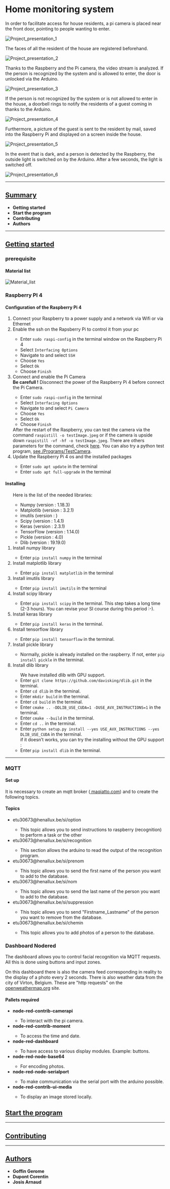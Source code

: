 <h1>Home monitoring system</h1>

In order to facilitate access for house residents, a pi camera is placed near the front door, pointing to people wanting to enter.

<img src="pictures/Project_presentation_1.png" alt="Project_presentation_1" />

The faces of all the resident of the house are registered beforehand.

<img src="pictures/Project_presentation_2.png" alt="Project_presentation_2" />

Thanks to the Raspberry and the Pi camera, the video stream is analyzed. If the person is recognized by the system and is allowed to enter, the door is unlocked via the Arduino.

<img src="pictures/Project_presentation_3.png" alt="Project_presentation_3" />

 If the person is not recognized by the system or is not allowed to enter in the house, a doorbell rings to notify the residents of a guest coming in thanks to the Arduino.

<img src="pictures/Project_presentation_4.png" alt="Project_presentation_4" />

Furthermore, a picture of the guest is sent to the resident by mail, saved into the Raspberry Pi and displayed on a screen inside the house.

<img src="pictures/Project_presentation_5.png" alt="Project_presentation_5" />

In the event that is dark, and a person is detected by the Raspberry, the outside light is switched on by the Arduino. After a few seconds, the light is switched off.

<img src="pictures/Project_presentation_6.png" alt="Project_presentation_6" />

<hr>
<h2><u>Summary</u></h2>
<ul>
  <li><strong>Getting started</strong></li>
  <li><strong>Start the program</strong></li>
  <li><strong>Contributing</strong></li>
  <li><strong>Authors</strong></li>
</ul>
<hr>
<h2><u>Getting started</u></h2>
<h3>prerequisite</h3>
<h4>Material list</h4>
<img src="pictures/Material_list.jpeg" alt="Material_list" />
<h3>Raspberry PI 4</h3>
<h4>Configuration of the Raspberry Pi 4</h4>
<ol>
	<li>Connect your Raspberry to a power supply and a network via Wifi or via Ethernet</li>
	<li>Enable the ssh on the Rapsberry Pi to control it from your pc</li>
	<ul>
		<li>Enter <code>sudo raspi-config</code> in the terminal window on the Raspberry Pi 4</li>
		<li>Select <code>Interfacing Options</code></li>
		<li>Navigate to and select <code>SSH</code></li>
		<li>Choose <code>Yes</code></li>
		<li>Select <code>Ok</code></li>
		<li>Choose <code>Finish</code></li>
	</ul>
	<li>Connect and enable the Pi Camera</li>
	<b>Be carefull !</b> Disconnect the power of the Raspberry Pi 4 before connect the Pi Camera.
		<ul>
			<li>Enter <code>sudo raspi-config</code> in the terminal</li>
			<li>Select <code>Interfacing Options</code></li>
			<li>Navigate to and select <code>Pi Camera</code></li>
			<li>Choose <code>Yes</code></li>
			<li>Select <code>Ok</code></li>
			<li>Choose <code>Finish</code></li>
		</ul>
	After the restart of the Raspberry, you can test the camera via the command <code>raspistill -o testImage.jpeg</code> or if the camera is upside down <code>raspistill -vf -hf -o testImage.jpeg</code>. There are others parameters for the command, check <a href=https://www.raspberrypi.org/documentation/raspbian/applications/camera.md> here</a>.
	You can also try a python test program, <a href=https://github.com/corentindpt/group3-Home_monitoring_system/tree/master/Programs/TestCamera> see /Programs/TestCamera</a>.
	<li>Update the Raspberry Pi 4 os and the installed packages</li>
		<ul>
			<li>Enter <code>sudo apt update</code> in the terminal</li>
			<li>Enter <code>sudo apt full-upgrade</code> in the terminal</li>
		</ul>
</ol>
<h4>Installing</h4>
<ol>
	Here is the list of the needed libraries:
	<ul>
		<li>Numpy (version : 1.18.3)</li>
		<li>Matplotlib (version : 3.2.1)</li>
		<li>imutils (version : )</li>
		<li>Scipy (version : 1.4.1)</li>
		<li>Keras (version : 2.3.1)</li>
		<li>TensorFlow (version : 1.14.0)</li>
		<li>Pickle (version : 4.0)</li>
		<li>Dlib (version : 19.19.0)</li>
	</ul>
	<li>Install numpy library</li>
		<ul>
			<li>Enter <code>pip install numpy</code> in the terminal</li>
		</ul>
	<li>Install matplotlib library</li>
		<ul>
			<li>Enter <code>pip install matplotlib</code> in the terminal</li>
		</ul>
	<li>Install imutils library</li>
		<ul>
			<li>Enter <code>pip install imutils</code> in the terminal</li>
		</ul>
	<li>Install scipy library</li>
		<ul>
			<li>Enter <code>pip install scipy</code> in the terminal.
				This step takes a long time (2-3 hours). You can revise your SI course during this period :-).
			</li>
		</ul>
	<li>Install keras library</li>
		<ul>
			<li>Enter <code>pip install keras</code> in the terminal.</li>
		</ul>
	<li>Install tensorflow library</li>
		<ul>
			<li>Enter <code>pip install tensorflow</code> in the terminal.</li>
		</ul>
	<li>Install pickle library</li>
		<ul>
			<li>Normally, pickle is already installed on the raspberry. If not,
				enter <code>pip install pickle</code> in the terminal.</li>
		</ul>
	<li>Install dlib library</li>
		<ul>
			We have installed dlib with GPU support.
			<li>Enter <code>git clone https://github.com/davisking/dlib.git</code> in the terminal.</li>
			<li>Enter <code>cd dlib</code> in the terminal.</li>
			<li>Enter <code>mkdir build</code> in the terminal.</li>
			<li>Enter <code>cd build</code> in the terminal.</li>
			<li>Enter <code>cmake .. -DDLIB_USE_CUDA=1 -DUSE_AVX_INSTRUCTIONS=1</code> in the terminal.</li>
			<li>Enter <code>cmake --build</code> in the terminal.</li>
			<li>Enter <code>cd ..</code> in the terminal.</li>
			<li>Enter <code>python setup.py install --yes USE_AVX_INSTRUCTIONS --yes DLIB_USE_CUDA</code> in the terminal.</li>
			if it doesn’t works, you can try the installing without the GPU support :
			<li>Enter <code>pip install dlib</code> in the terminal.</li>
		</ul>
</ol>
<hr>
<h3>MQTT</h3>
<h4>Set up</h4>
It is necessary to create an mqtt broker (<a href=https://www.maqiatto.com> maqiatto.com</a>) and to create the following topics.
<h4>Topics</h4>
<ul>
	  <li>etu30673@henallux.be/si/option</li>
	<ul>
		<li>This topic allows you to send instructions to raspberry (recognition) to perform a task or the other</li>
	</ul>
	  <li>etu30673@henallux.be/si/recognition</li>
	<ul>
		<li>This section allows the arduino to read the output of the recognition program.</li>
	</ul>
  <li>etu30673@henallux.be/si/prenom</li>
  <ul>
		<li>This topic allows you to send the first name of the person you want to add to the database.</li>
	</ul>
  <li>etu30673@henallux.be/si/nom</li>
  <ul>
		<li>This topic allows you to send the last name of the person you want to add to the database.</li>
	</ul>
  <li>etu30673@henallux.be/si/suppression</li>
  <ul>
		<li>This topic allows you to send "Firstname_Lastname" of the person you want to remove from the database.</li>
	</ul>
  <li>etu30673@henallux.be/si/chemin</li>
  <ul>
		<li>This topic allows you to add photos of a person to the database.</li>
	</ul>
</ul>
<h4>

<h3>Dashboard Nodered</h3>
The dashboard allows you to control facial recognition via MQTT requests.
All this is done using buttons and input zones.

On this dashboard there is also the camera feed corresponding in reality to the display of a photo every 2 seconds.
There is also weather data from the city of Virton, Belgium. These are "http requests" on the <a href=https://www.openweathermap.org> openweathermap.org</a> site.

<h4>Pallets required</h4>
<ul>
	  <li><strong>node-red-contrib-camerapi</strong></li>
	<ul>
		<li>To interact with the pi camera.</li>
	</ul>
	  <li><strong>node-red-contrib-moment</strong></li>
	<ul>
		<li>To access the time and date.</li>
	</ul>
  <li><strong>node-red-dashboard</strong></li>
  <ul>
		<li>To have access to various display modules. Example: buttons.</li>
	</ul>
  <li><strong>node-red-node-base64</strong></li>
  <ul>
		<li>For encoding photos.</li>
	</ul>
  <li><strong>node-red-node-serialport</strong></li>
  <ul>
		<li>To make communication via the serial port with the arduino possible.</li>
	</ul>
  <li><strong>node-red-contrib-ui-media</strong></li>
  <ul>
		<li>To display an image stored locally.</li>
	</ul>
</ul>

<h2><u>Start the program</u></h2>

<hr>
<h2><u>Contributing</u></h2>

<hr>
<h2><u>Authors</u></h2>
<ul>
  <li><strong>Goffin Gerome</strong></li>
  <li><strong>Dupont Corentin</strong></li>
  <li><strong>Josis Arnaud</strong></li>
</ul>
